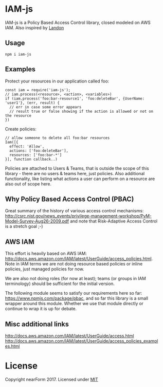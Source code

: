 # IAM-js

IAM-js is a Policy Based Access Control library, closed modeled on AWS IAM. Also inspired by [Landon](https://github.com/ory-am/ladon)

## Usage

`npm i iam-js`

## Examples

Protect your resources in our application called foo:
```
const iam = require('iam-js');
// iam.process(<resource>, <action>, <variables>)
if (iam.process('foo:bar-resource1', 'foo:deleteBar', {UserName: 'user1'}, (err, result) {
  // err in case some error appears
  // result true or false showing if the action is allowed or not on the resource
})
```

Create policies:
```
// allow someone to delete all foo:bar resources
Iam([{
  effect: 'Allow',
  actions: ['foo:deleteBar'],
  resources: ['foo:bar-*']
}], function callback..)
```

Policies are attached to Users & Teams, that is outside the scope of this library - there are no users & teams here, just policies. Also additional functionality, like listing what actions a user can perform on a resource are also out of scope here.

## Why Policy Based Access Control (PBAC)

Great summary of the history of various access control mechanisms: http://csrc.nist.gov/news_events/privilege-management-workshop/PvM-Model-Survey-Aug26-2009.pdf and note that Risk-Adaptive Access Control is a stretch goal ;-)

## AWS IAM

This effort is heavily based on AWS IAM: http://docs.aws.amazon.com/IAM/latest/UserGuide/access_policies.html. Note in IAM terms we are not doing resource based policies or inline policies, just managed policies for now.

We are also not doing roles (for now at least); teams (or groups in IAM terminology) should be sufficient for the initial version.

The following module seems to satisfy our requirements here so far: https://www.npmjs.com/package/pbac, and so far this library is a small wrapper around this module. Whether we use that module directly or continue to wrap it is up for debate.

## Misc additional links

http://docs.aws.amazon.com/IAM/latest/UserGuide/access.html
http://docs.aws.amazon.com/IAM/latest/UserGuide/access_policies_examples.html

# License

Copyright nearForm 2017. Licensed under [MIT](/LICENSE)
